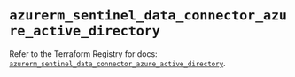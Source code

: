 # `azurerm_sentinel_data_connector_azure_active_directory`

Refer to the Terraform Registry for docs: [`azurerm_sentinel_data_connector_azure_active_directory`](https://registry.terraform.io/providers/hashicorp/azurerm/4.11.0/docs/resources/sentinel_data_connector_azure_active_directory).
